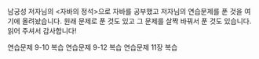남궁성 저자님의 <자바의 정석>으로 자바를 공부했고 저자님의 연습문제를 푼 것을 
여기에 올려놨습니다. 원래 문제로 푼 것도 있고 그 문제를 살짝 바꿔서 푼 것도 있습니다.
읽어 주셔서 감사합니다!

연습문제 9-10 복습
연습문제 9-12 복습
연습문제 11장 복습
